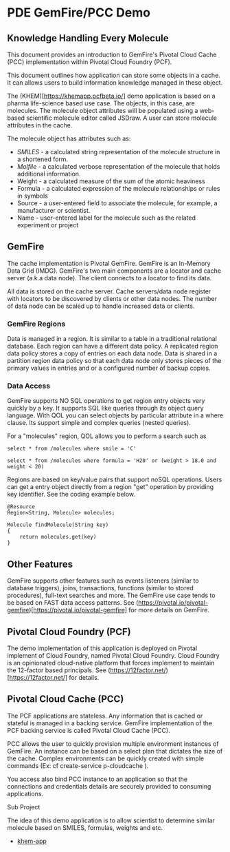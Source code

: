 # PDE GemFire/PCC Demo
## Knowledge Handling Every Molecule

This document provides an introduction to GemFire's Pivotal Cloud Cache (PCC)
implementation within Pivotal Cloud Foundry (PCF).

This document outlines how application can store some objects in a cache. It can allows users
to build information knowledge managed in these object.

The (KHEM)[https://khemapp.pcfbeta.io/] demo application is based on a pharma life-science based use case.
The objects, in this case, are molecules. The molecule object attributes will
be populated using a web-based scientific molecule editor called JSDraw.
A user can store molecule attributes in the cache.

The molecule object has attributes such as:

- *SMILES* - a calculated string representation of the molecule structure in a shortened form.
- *Molfile* - a calculated verbose representation of the molecule that holds additional information.
- Weight - a calculated measure of the sum of the atomic heaviness
- Formula - a calculated expression of the molecule relationships or rules in symbols
- Source - a user-entered field to associate the molecule, for example, a manufacturer or scientist.
- Name - user-entered label for the molecule such as the related experiment or project

## GemFire

The cache implementation is Pivotal GemFire. GemFire is an In-Memory Data Grid (IMDG).
GemFire's two main components are a locator and cache server (a.k.a data node).
The client connects to a locator to find its data.  

All data is stored on the cache server. Cache servers/data node register with locators
to be discovered by clients or other data nodes. The number of data node can be
scaled up to handle increased data or clients.

### GemFire Regions

Data is managed in a region. It is similar to a table in a traditional
relational database. Each region can have a different data policy. A replicated region data policy stores a copy of entries on each data node. Data is shared in a partition region
data policy so that each data node only stores pieces of the primary values in entries and or a
configured number of backup copies.

### Data Access

GemFire supports NO SQL operations to get region entry objects very quickly by a key. It supports SQL like
queries through its object query language.  With QOL you can select objects by particular
attribute in a where clause. Its support simple and complex queries (nested queries).

For a "molecules" region, QOL allows you to perform a search such as

    select * from /molecules where smile = 'C'

    select * from /molecules where formula = 'H20' or (weight > 18.0 and weight < 20)



Regions are based on key/value pairs that support noSQL operations. Users can get a
entry object directly from a region "get" operation by providing key identifier.
See the coding example below.


    @Resource
    Region<String, Molecule> molecules;

    Molecule findMolecule(String key)
    {
        return molecules.get(key)
    }


## Other Features

GemFire supports other features such as events listeners (similar to database triggers), joins, transactions, functions (similar to stored procedures), full-text searches and more. The GemFire use case tends to be based on FAST data access patterns. See (https://pivotal.io/pivotal-gemfire)[https://pivotal.io/pivotal-gemfire] for more details on GemFire.

## Pivotal Cloud Foundry (PCF)

The demo implementation of this application is deployed on Pivotal implement of Cloud
Foundry, named Pivotal Cloud Foundry. Cloud Foundry is an opinionated cloud-native
platform that forces implement to maintain the 12-factor based principals.
See (https://12factor.net/)[https://12factor.net/] for details.

## Pivotal Cloud Cache (PCC)

The PCF applications are stateless. Any information that is cached or stateful is
managed in a backing service. GemFire implementation of the PCF backing service
is called Pivotal Cloud Cache (PCC).

PCC allows the user to quickly provision multiple environment instances of GemFire.
An instance can be based on a select plan that dictates the size of the cache.
Complex environments can be quickly created with simple commands
(Ex: cf create-service p-cloudcache <plan> <name>).

You access also bind PCC instance to an application so that the connections and
credentials details are securely provided to consuming applications.


Sub Project

The idea of this demo application is to allow scientist to determine similar molecule based
on SMILES, formulas, weights and etc.

- [khem-app](https://github.com/ggreen/khem/tree/master/khem-app)
